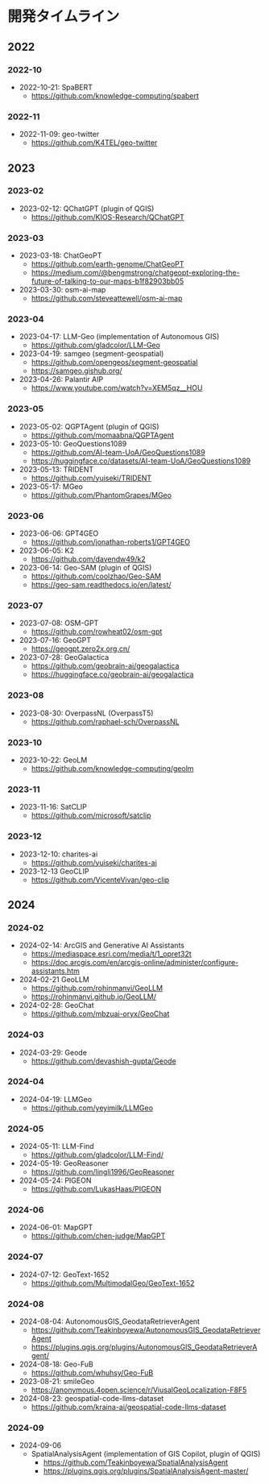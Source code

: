 # 開発タイムライン

## 2022

### 2022-10

- 2022-10-21: SpaBERT
  - https://github.com/knowledge-computing/spabert

### 2022-11

- 2022-11-09: geo-twitter
  - https://github.com/K4TEL/geo-twitter

## 2023

### 2023-02

- 2023-02-12: QChatGPT (plugin of QGIS)
  - https://github.com/KIOS-Research/QChatGPT

### 2023-03

- 2023-03-18: ChatGeoPT
  - https://github.com/earth-genome/ChatGeoPT
  - https://medium.com/@bengmstrong/chatgeopt-exploring-the-future-of-talking-to-our-maps-b1f82903bb05
- 2023-03-30: osm-ai-map
  - https://github.com/steveattewell/osm-ai-map

### 2023-04

- 2023-04-17: LLM-Geo (implementation of Autonomous GIS)
  - https://github.com/gladcolor/LLM-Geo
- 2023-04-19: samgeo (segment-geospatial)
  - https://github.com/opengeos/segment-geospatial
  - https://samgeo.gishub.org/
- 2023-04-26: Palantir AIP
  - https://www.youtube.com/watch?v=XEM5qz__HOU

### 2023-05

- 2023-05-02: QGPTAgent (plugin of QGIS)
  - https://github.com/momaabna/QGPTAgent
- 2023-05-10: GeoQuestions1089
  - https://github.com/AI-team-UoA/GeoQuestions1089
  - https://huggingface.co/datasets/AI-team-UoA/GeoQuestions1089
- 2023-05-13: TRIDENT
  - https://github.com/yuiseki/TRIDENT
- 2023-05-17: MGeo
  - https://github.com/PhantomGrapes/MGeo

### 2023-06

- 2023-06-06: GPT4GEO
  - https://github.com/jonathan-roberts1/GPT4GEO
- 2023-06-05: K2
  - https://github.com/davendw49/k2
- 2023-06-14: Geo-SAM (plugin of QGIS)
  - https://github.com/coolzhao/Geo-SAM
  - https://geo-sam.readthedocs.io/en/latest/

### 2023-07

- 2023-07-08: OSM-GPT
  - https://github.com/rowheat02/osm-gpt
- 2023-07-16: GeoGPT
  - https://geogpt.zero2x.org.cn/
- 2023-07-28: GeoGalactica
  - https://github.com/geobrain-ai/geogalactica
  - https://huggingface.co/geobrain-ai/geogalactica

### 2023-08

- 2023-08-30: OverpassNL (OverpassT5)
  - https://github.com/raphael-sch/OverpassNL

### 2023-10

- 2023-10-22: GeoLM
  - https://github.com/knowledge-computing/geolm

### 2023-11

- 2023-11-16: SatCLIP
  - https://github.com/microsoft/satclip

### 2023-12

- 2023-12-10: charites-ai
  - https://github.com/yuiseki/charites-ai
- 2023-12-13 GeoCLIP
  - https://github.com/VicenteVivan/geo-clip

## 2024

### 2024-02

- 2024-02-14: ArcGIS and Generative AI Assistants
  - https://mediaspace.esri.com/media/t/1_opret32t
  - https://doc.arcgis.com/en/arcgis-online/administer/configure-assistants.htm
- 2024-02-21 GeoLLM
  - https://github.com/rohinmanvi/GeoLLM
  - https://rohinmanvi.github.io/GeoLLM/
- 2024-02-28: GeoChat
  - https://github.com/mbzuai-oryx/GeoChat

### 2024-03

- 2024-03-29: Geode
  - https://github.com/devashish-gupta/Geode

### 2024-04

- 2024-04-19: LLMGeo
  - https://github.com/yeyimilk/LLMGeo

### 2024-05

- 2024-05-11: LLM-Find
  - https://github.com/gladcolor/LLM-Find/
- 2024-05-19: GeoReasoner
  - https://github.com/lingli1996/GeoReasoner
- 2024-05-24: PIGEON
  - https://github.com/LukasHaas/PIGEON

### 2024-06

- 2024-06-01: MapGPT
  - https://github.com/chen-judge/MapGPT

### 2024-07

- 2024-07-12: GeoText-1652
  - https://github.com/MultimodalGeo/GeoText-1652

### 2024-08

- 2024-08-04: AutonomousGIS_GeodataRetrieverAgent
  - https://github.com/Teakinboyewa/AutonomousGIS_GeodataRetrieverAgent
  - https://plugins.qgis.org/plugins/AutonomousGIS_GeodataRetrieverAgent/
- 2024-08-18: Geo-FuB
  - https://github.com/whuhsy/Geo-FuB
- 2023-08-21: smileGeo
  - https://anonymous.4open.science/r/ViusalGeoLocalization-F8F5
- 2024-08-23: geospatial-code-llms-dataset
  - https://github.com/kraina-ai/geospatial-code-llms-dataset

### 2024-09

- 2024-09-06
  - SpatialAnalysisAgent (implementation of GIS Copilot, plugin of QGIS)
    - https://github.com/Teakinboyewa/SpatialAnalysisAgent
    - https://plugins.qgis.org/plugins/SpatialAnalysisAgent-master/
